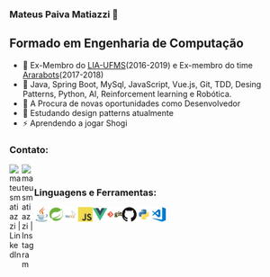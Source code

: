### Mateus Paiva Matiazzi 👋

## Formado em Engenharia de Computação
- 🥅 Ex-Membro do [LIA-UFMS](http://lia.facom.ufms.br/wp/staff/mateus-paiva-matiazzi/)(2016-2019) e Ex-membro do time [Ararabots](http://lia.facom.ufms.br/ararabots/ex-membros/?uid=mateus-paiva-ma)(2017-2018)
- 👯 Java, Spring Boot, MySql, JavaScript, Vue.js, Git, TDD, Desing Patterns, Python, AI, Reinforcement learning e Robótica.
- 🔭 A Procura de novas oportunidades como Desenvolvedor
- 🌱 Estudando design patterns atualmente 
- ⚡ Aprendendo a jogar Shogi

### Contato:

[<img align="left" alt="mateusmatiazzi | LinkedIn" width="22px" src="https://cdn.jsdelivr.net/npm/simple-icons@v3/icons/linkedin.svg" />][linkedin]
[<img align="left" alt="mateusmatiazzi | Instagram" width="22px" src="https://cdn.jsdelivr.net/npm/simple-icons@v3/icons/instagram.svg" />][instagram]

<br />

### Linguagens e Ferramentas:

<img align="left" alt="Java" width="26px" src="https://raw.githubusercontent.com/github/explore/80688e429a7d4ef2fca1e82350fe8e3517d3494d/topics/java/java.png" />
<img align="left" alt="Spring Boot" width="26px" src="https://raw.githubusercontent.com/github/explore/80688e429a7d4ef2fca1e82350fe8e3517d3494d/topics/spring-boot/spring-boot.png" />
<img align="left" alt="MySQL" width="26px" src="https://raw.githubusercontent.com/github/explore/80688e429a7d4ef2fca1e82350fe8e3517d3494d/topics/mysql/mysql.png" />
<img align="left" alt="JavaScript" width="26px" src="https://raw.githubusercontent.com/github/explore/80688e429a7d4ef2fca1e82350fe8e3517d3494d/topics/javascript/javascript.png" />
<img align="left" alt="Vue.js" width="26px" src="https://raw.githubusercontent.com/github/explore/80688e429a7d4ef2fca1e82350fe8e3517d3494d/topics/vue/vue.png" />
<img align="left" alt="Git" width="26px" src="https://raw.githubusercontent.com/github/explore/80688e429a7d4ef2fca1e82350fe8e3517d3494d/topics/git/git.png" />
<img align="left" alt="GitHub" width="26px" src="https://raw.githubusercontent.com/github/explore/78df643247d429f6cc873026c0622819ad797942/topics/github/github.png" />
<img align="left" alt="Python" width="26px" src="https://raw.githubusercontent.com/github/explore/80688e429a7d4ef2fca1e82350fe8e3517d3494d/topics/python/python.png" />
<img align="left" alt="Visual Studio Code" width="26px" src="https://raw.githubusercontent.com/github/explore/80688e429a7d4ef2fca1e82350fe8e3517d3494d/topics/visual-studio-code/visual-studio-code.png" />
<br />
<br />


[instagram]: https://instagram.com/paivamatiazzi
[linkedin]: https://www.linkedin.com/in/mateus-matiazzi-91419911b/
[lia]: http://lia.facom.ufms.br/wp/staff/mateus-paiva-matiazzi/
[ararabots]: http://lia.facom.ufms.br/ararabots/ex-membros/?uid=mateus-paiva-matiazzi
